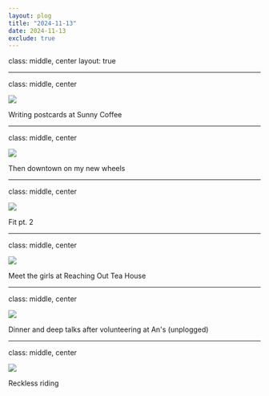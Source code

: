 ```yaml
---
layout: plog
title: "2024-11-13"
date: 2024-11-13
exclude: true
---
```


class: middle, center
layout: true

---

class: middle, center

<img class="plog-picture" src="{{ site.baseurl }}/img/plog/2024-11-13/01.jpg" />

Writing postcards at Sunny Coffee 

---

class: middle, center

<img class="plog-picture" src="{{ site.baseurl }}/img/plog/2024-11-13/02.jpg" />

Then downtown on my new wheels

---

class: middle, center

<img class="plog-picture" src="{{ site.baseurl }}/img/plog/2024-11-13/03.jpg" />

Fit pt. 2

---

class: middle, center

<img class="plog-picture" src="{{ site.baseurl }}/img/plog/2024-11-13/04.jpg" />

Meet the girls at Reaching Out Tea House

---

class: middle, center

<img class="plog-picture" src="{{ site.baseurl }}/img/plog/2024-11-13/05.jpg" />

Dinner and deep talks after volunteering at An's (unplogged)

---

class: middle, center

<img class="plog-picture" src="{{ site.baseurl }}/img/plog/2024-11-13/06.jpg" />

Reckless riding 


